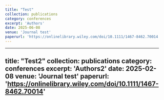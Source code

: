 ```yaml
---
title: "Test"
collection: publications
category: conferences
excerpt: 'Authors'
date: 2025-06-08
venue: 'Journal test'
paperurl: 'https://onlinelibrary.wiley.com/doi/10.1111/1467-8462.70014'
---
```


---
title: "Test2"
collection: publications
category: conferences
excerpt: 'Authors2'
date: 2025-02-08
venue: 'Journal test'
paperurl: 'https://onlinelibrary.wiley.com/doi/10.1111/1467-8462.70014'
---

